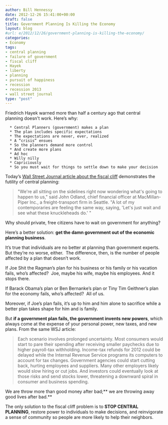 ```yaml
---
author: Bill Hennessy
date: 2012-12-26 15:41:00+00:00
draft: false
title: Government Planning Is Killing the Economy
layout: blog
#url: e/2012/12/26/government-planning-is-killing-the-economy/
categories:
- Economy
tags:
- central planning
- failure of government
- fiscal cliff
- Hayek
- liberty
- planning
- pursuit of happiness
- recession
- recession 2013
- wall street journal
type: "post"
---
```


Friedrich Hayek warned more than half a century ago that central planning doesn't work. Here’s why:



	  * Central Planners (government) makes a plan
	  * The plan includes specific expectations
	  * The expectations are never, ever, realized
	  * A “crisis” ensues
	  * So the planners demand more control
	  * And create more plans
	  * Ad hoc
	  * Willy nilly
	  * Capriciously
	  * So you must wait for things to settle down to make your decision

Today’s [Wall Street Journal article about the fiscal cliff](https://online.wsj.com/article/SB10001424127887323291704578199791070227664.html) demonstrates the futility of central planning:


> "We're all sitting on the sidelines right now wondering what's going to happen to us," said John Odland, chief financial officer at MacMillan-Piper Inc., a freight-transport firm in Seattle. "A lot of my contemporaries are feeling the same way, saying, 'Let's just wait and see what these knuckleheads do.' "


Why should private, free citizens have to wait on government for anything?

Here’s a better solution: **get the damn government out of the economic planning business**.

It’s true that individuals are no better at planning than government experts. But they’re no worse, either.  The difference, then, is the number of people affected by a plan that doesn’t work.

If Joe Shit the Ragman’s plan for his business or his family or his vacation fails, who’s affected?  Joe, maybe his wife, maybe his employees. And it stops there.

If Barack Obama’s plan or Ben Bernanke’s plan or Tiny Tim Geithner’s plan for the economy fails, who’s affected?  All of us.

Moreover, if Joe’s plan fails, it’s up to him and him alone to sacrifice while a better plan takes shape for him and is family.

But **if a government plan fails, the government invents new powers**, which always come at the expense of your personal power, new taxes, and new plans. From the same WSJ article:


> Each scenario involves prolonged uncertainty. Most consumers would start to pare their spending after receiving smaller paychecks due to higher payroll-tax withholding. Income-tax refunds for 2012 could be delayed while the Internal Revenue Service programs its computers to account for tax changes. Government agencies could start cutting back, hurting employees and suppliers. Many other employers likely would slow hiring or cut jobs. And investors could eventually look at those risks and send stocks lower, threatening a downward spiral in consumer and business spending.


We are throw more than good money after bad;** we are throwing away good lives after bad.**

The only solution to the fiscal cliff problem is to **STOP CENTRAL PLANNING**, restore power to individuals to make decisions, and reinvigorate a sense of community so people are more likely to help their neighbors.
